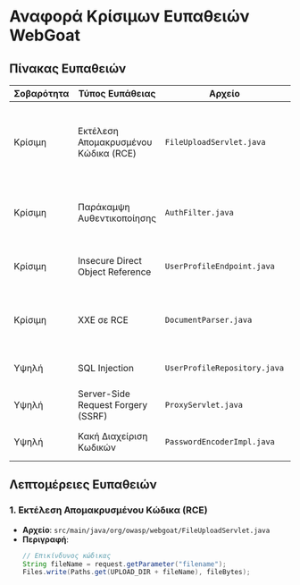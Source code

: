 # Αναφορά Κρίσιμων Ευπαθειών WebGoat

## Πίνακας Ευπαθειών

| Σοβαρότητα | Τύπος Ευπάθειας                  | Αρχείο                       | Περιγραφή                                                                  | Σύνδεσμος |
|------------|-----------------------------------|------------------------------|----------------------------------------------------------------------------|----------|
| Κρίσιμη   | Εκτέλεση Απομακρυσμένου Κώδικα (RCE) | `FileUploadServlet.java`     | Δυνατότητα εκτέλεσης arbitrary κώδικα μέσω ανεξέλεγκτου upload JSP αρχείων | [#C1](#) |
| Κρίσιμη   | Παράκαμψη Αυθεντικοποίησης        | `AuthFilter.java`            | Λάθος στην επικύρωση JWT tokens επιτρέπει bypass authentication           | [#C2](#) |
| Κρίσιμη   | Insecure Direct Object Reference  | `UserProfileEndpoint.java`   | Προβλέψιμα user IDs επιτρέπουν unauthorized data access                   | [#C3](#) |
| Κρίσιμη   | XXE σε RCE                        | `DocumentParser.java`        | Ενεργοποιημένες XML external entities + insecure deserialization          | [#C4](#) |
| Υψηλή     | SQL Injection                     | `UserProfileRepository.java` | User input concatenation σε SQL queries                                   | [#H1](#) |
| Υψηλή     | Server-Side Request Forgery (SSRF) | `ProxyServlet.java`          | Unvalidated URLs σε server-side requests                                  | [#H2](#) |
| Υψηλή     | Κακή Διαχείριση Κωδικών           | `PasswordEncoderImpl.java`   | Weak bcrypt configuration (8 rounds)                                      | [#H3](#) |

## Λεπτομέρειες Ευπαθειών

### 1. Εκτέλεση Απομακρυσμένου Κώδικα (RCE)
- **Αρχείο**: `src/main/java/org/owasp/webgoat/FileUploadServlet.java`
- **Περιγραφή**: 
  ```java
  // Επικίνδυνος κώδικας
  String fileName = request.getParameter("filename");
  Files.write(Paths.get(UPLOAD_DIR + fileName), fileBytes);
